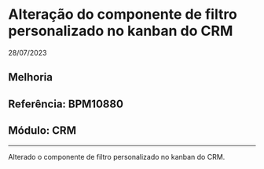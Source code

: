 # Alteração do componente de filtro personalizado no kanban do CRM
28/07/2023
## Melhoria
## Referência: BPM10880
## Módulo: CRM
***

Alterado o componente de filtro personalizado no kanban do CRM.
